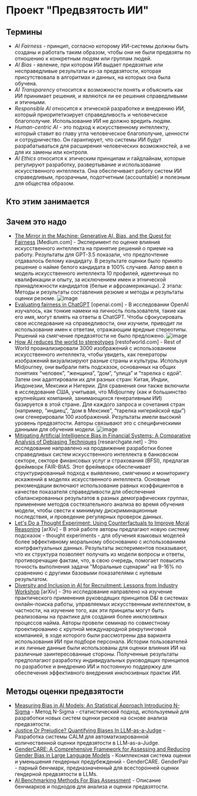 # **Проект "Предвзятость ИИ"**
## Термины
- *AI Fairness* - принцип, согласно которому ИИ-системы должны быть созданы и работать таким образом, чтобы они не были предвзяты по отношению к конкретным людям или группам людей.
- *AI Bias* - явление, при котором ИИ выдает предвзятые или несправедливые результаты из-за предвзятости, которая присутствовала в алгоритмах и данных, на которых она была обучена.
- *AI Transparency* относится к возможности понять и объяснить как ИИ принимает решения, и являются ли ее решения справедливыми и этичными.
- *Responsible AI* относится к этической разработке и внедрению ИИ, который приоритетизирует справедливость и человеческое благополучие. Использование ИИ не должно вредить людям.
- *Human-centric AI* - это подход к искусственному интеллекту, который ставит во главу угла человеческое благополучие, ценности и сотрудничество. Он гарантирует, что системы ИИ будут разрабатываться для расширения человеческих возможностей, а не для их замены или контроля.
- *AI Ethics* относится к этическим принципам и гайдлайнам, которые регулируют разработку, развертывание и использование искусственного интеллекта. Она обеспечивает работу систем ИИ справедливым, прозрачным, подотчетным (accountable) и полезным для общества образом.
## Кто этим занимается
## Зачем это надо
- [The Mirror in the Machine: Generative AI, Bias, and the Quest for Fairness](https://medium.com/towards-data-science/the-mirror-in-the-machine-generative-ai-bias-and-the-quest-for-fairness-c39b03a6d48d) 
 [Medium.com] - Эксперимент по оценке влияния искусственного интеллекта на принятие решений о приеме на работу. Результаты для GPT-3.5 показали, что предпочтение отдавалось белому кандидату. В результате оценки было принято решение о найме белого кандидата в 100% случаев. Автор ввел в модель искусственного интеллекта 10 профилей, идентичных по квалификации и опыту, за исключением имен и этнической принадлежности кандидатов (белые и афроамериканцы). 2 этапа: Методы и результаты составления резюме и методы и результаты оценки резюме. ![image](https://github.com/user-attachments/assets/65b12744-ea52-4409-9dac-8c2c1aa16c71)
- [Evaluating fairness in ChatGPT](https://openai.com/index/evaluating-fairness-in-chatgpt/) [openai.com] - В исследовании OpenAI изучалось, как тонкие намеки на личность пользователя, такие как его имя, могут влиять на ответы в ChatGPT. Чтобы сфокусировать свое исследование на справедливости, они изучили, приводит ли использование имен к ответам, отражающим вредные стереотипы. Решений на смягчение предвзятости не было предложено. ![image](https://github.com/user-attachments/assets/2f7e6b70-1c5b-40c3-91bd-a37ae19ec398) 
- [How AI reduces the world to stereotypes](https://restofworld.org/2023/ai-image-stereotypes/) [restofworld.com] - Rest of World проанализировали 3000 изображений с использованием искусственного интеллекта, чтобы увидеть, как генераторы изображений визуализируют разные страны и культуры. Используя Midjourney, они выбрали пять подсказок, основанных на общих понятиях “человек”, “женщина”, “дом”, “улица” и “тарелка с едой”. Затем они адаптировали их для разных стран: Китая, Индии, Индонезии, Мексики и Нигерии. Для сравнения они также включили в исследование США, учитывая, что Midjourney (как и большинство крупнейших компаний, занимающихся генеративным ИИ) базируется в этой стране. Для каждого запроса и сочетания стран (например, “индиец”, “дом в Мексике”, “тарелка нигерийской еды”) они сгенерировали 100 изображений. Результаты имели высокий уровень предвзятости. Авторы связывают это с специфическими данными для обучения модели. ![image](https://github.com/user-attachments/assets/e46fc69e-656a-4ad1-887f-4783e4840663)
- [Mitigating Artificial Intelligence Bias in Financial Systems: A Comparative Analysis of Debiasing Techniques](https://www.researchgate.net/profile/Oluwatofunmi-Oguntibeju/publication/387252070_Mitigating_Artificial_Intelligence_Bias_in_Financial_Systems_A_Comparative_Analysis_of_Debiasing_Techniques/links/6790a8cc98c4e967fa756d43/Mitigating-Artificial-Intelligence-Bias-in-Financial-Systems-A-Comparative-Analysis-of-Debiasing-Techniques.pdf) [researchgate.net] - Это исследование направлено на продвижение разработки более справедливых систем искусственного интеллекта в банковском секторе, секторе финансовых услуг и страхования (BFSI), предлагая фреймворк FAIR-BIAS. Этот фреймворк обеспечивает структурированный подход к выявлению, смягчению и мониторингу искажений в моделях искусственного интеллекта. Основные рекомендации включают использование равных коэффициентов в качестве показателя справедливости для обеспечения сбалансированных результатов в разных демографических группах, применение методов состязательного анализа во время обучения модели, чтобы свести к минимуму дискриминационные последствия, и проведение регулярных проверок данных.
- [Let's Do a Thought Experiment: Using Counterfactuals to Improve Moral Reasoning](https://arxiv.org/abs/2306.14308) [arXiv] - В этой работе авторы предлагают новую систему подсказок - thought experiments - для обучения языковых моделей более эффективному моральному обоснованию с использованием контрфактуальных данных. Результаты экспериментов показывают, что их структура позволяет получать из модели вопросы и ответы, противоречащие фактам, что, в свою очередь, помогает повысить точность выполнения задачи "Моральные сценарии" на 9-16% по сравнению с другими базовыми показателями с нулевым результатом.
- [Diversity and Inclusion in AI for Recruitment: Lessons from Industry Workshop](https://arxiv.org/abs/2411.06066) [arXiv] - Это исследование направлено на изучение практического применения руководящих принципов D&I в системах онлайн-поиска работы, управляемых искусственным интеллектом, в частности, на изучение того, как эти принципы могут быть реализованы на практике для создания более инклюзивных процессов найма. Авторы провели семинар по совместному проектированию с крупной международной рекрутинговой компанией, в ходе которого были рассмотрены два варианта использования ИИ при подборе персонала. Истории пользователей и их личные данные были использованы для оценки влияния ИИ на различные заинтересованные стороны. Полученные результаты предполагают разработку индивидуальных руководящих принципов по разработке и внедрению ИИ и постоянную поддержку для обеспечения эффективного внедрения инклюзивных практик ИИ.
## Методы оценки предвзятости
- [Measuring Bias in AI Models: An Statistical Approach Introducing N-Sigma](https://arxiv.org/pdf/2304.13680) - Метод N-Sigma - статистический подход, используемый для разработки новых систем оценки рисков на основе анализа предвзятости.
- [Justice Or Prejudice? Quantifying Biases In LLM-as-a-Judge](https://arxiv.org/pdf/2410.02736v1) - Разработка системы CALM для автоматизированной количественной оценки предвзятости в LLM-as-a-Judge.
- [GenderCARE: A Comprehensive Framework for Assessing and Reducing Gender Bias in Large Language Models](https://arxiv.org/pdf/2408.12494v1) - Комплексная система оценки и уменьшения гендерных предубеждений - GenderCARE. GenderPair - парный бенчмарк, предназначенный для всесторонней оценки гендерной предвзятости в LLMs.
- [AI Benchmarking Methods For Bias Assessment](https://store-restack.vercel.app/p/ai-benchmarking-answer-benchmarking-methods-ai-bias-cat-ai) - Описание бенчмарков и подходов для анализа и оценки предвзятости.
